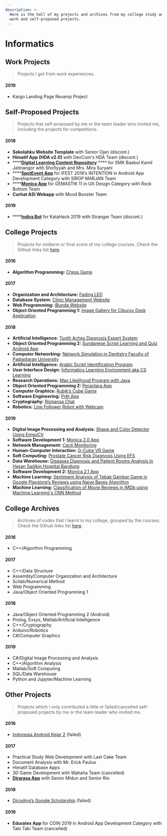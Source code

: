 ```yaml
---
description: >-
  Here is the hall of my projects and archives from my college study and also my
  work and self-proposed projects.
---
```


# Informatics

## Work Projects

> Projects I got from work experiences.

#### 2019

* Kargo Landing Page Revamp Project

## Self-Proposed Projects

> Projects that self-proposed by me or the team leader who invited me, including the projects for competitions.

#### 2018

* **Sekolahku Website Template** with Senior Ojan (discont.)
* **Himatif App (HDA v2.0)** with DevCom's HDA Team (discont.)
* ****[**Digital Learning Content Repository**](../../2018/07/presenting-an-e-learning-website-to-a-school.md) **** for SMK Baabul Kamil Jatinangor with Shofiyyah and Mrs. Mira Suryani
* ****[**SpotEvent App**](../../2018/09/its-not-the-end-of-spotevent.md) for IFEST 2018’s INTENTION in Android App Development Category with SIROP MARJAN Team
* ****[**Monica App**](../../2018/11/gemastik-11.md) for GEMASTIK 11 in UX Design Category with Rock Bottom Team
* **Curhat ASI Webapp** with Mood Booster Team

#### 2019

* ****[**Indira Bot**](../../2019/10/strange-team-for-katahack.md) for KataHack 2019 with Stranger Team (discont.)

## College Projects

> Projects for midterm or final score of my college courses. Check the Github links list [here](https://gist.github.com/944406d0d878f80c8693848c0e0fdba0).

#### 2016

* **Algorithm Programming:** [Chess Game](../../2017/02/chess-c++-project.md)

#### 2017

* **Organization and Architecture:** [Fading LED](../../2017/04/fading-led-project.md)
* **Database System:** [Clinic Management Website](../../2017/06/clinic-management-database-system-project.md)
* **Web Programming:** [iBunda Website](../../2017/12/ibunda-web-programming-project.md)
* **Object Oriented Programming 1:** [Image Gallery for Ciburuy Desk Application](../../2017/12/image-gallery-for-ciburuy-desk-application.md)

#### 2018

* **Artificial Intelligence:** [Tooth Aches Diagnosis Expert System](../../2018/04/tooth-aches-diagnosis-expert-system.md)
* **Object Oriented Programming 2:** [Sundanese Script Learning and Quiz Android App](../../2018/05/sundanese-script-learning-and-quiz-android-app.md)
* **Computer Networking:** [Network Simulation in Dentistry Faculty of Padjadjaran University](../../2018/05/network-simulation-in-dentistry-faculty-of-padjadjaran-university.md)
* **Artificial Intelligence:** [Arabic Script Identification Program](../../2018/05/arabic-script-identification-program-with-matlab.md)
* **User Interface Design:** [Informatics Learning Environment aka CS Learning](../../2018/06/user-interface-design-project.md)
* **Research Operations:** [Max Likelihood Program with Java](../../2018/06/max-likelihood-in-java.md)
* **Object Oriented Programming 2:** [Perantara App](../../2018/07/an-android-app-about-breast-cancer-education.md)
* **Computer Graphics:** [Rubik’s Cube Game](../../2018/11/rubiks-cube-using-c.md)
* **Software Engineering:** [Prêt App](../../2018/12/not-for-farting-app.md)
* **Cryptography:** [Romansa Chat](../../2018/12/romansa-chat.md)
* **Robotics:** [Line Follower Robot with Webcam](../../2018/12/line-follower-robot-with-webcam.md)

#### 2019

* **Digital Image Processing and Analysis:** [Shape and Color Detector Using EmguCV](../../2019/06/shape-and-color-detector-using-emgucv.md)
* **Software Development 1:** [Monica 2.0 App](../../2019/06/monica-2.0.md)
* **Network Management:** [Cacti Monitoring](../../2019/06/cacti-monitoring.md)
* **Human-Computer Interaction:** [G-Cube VR Game](../../2019/06/g-cube.md)
* **Soft Computing:** [Prostate Cancer Risk Diagnosis Using EFS](../../2019/06/prostate-cancer-risk-diagnosis-using-evolving-fuzzy-systems.md)
* **Data Warehouse:** [Diseases Diagnosis and Patient Rooms Analysis in Hasan Sadikin Hospital Bandung](../../2019/06/diseases-diagnosis-and-patient-rooms-analysis-in-hasan-sadikin-hospital-bandung.md)
* **Software Development 2:** [Monica 2.1 App](../../2019/12/monica-2.1.md)
* **Machine Learning:** [Sentiment Analysis of Tebak Gambar Game in Google Playstore’s Reviews using Naive Bayes Algorithm](../../2019/12/sentiment-analysis-of-tebak-gambar-games-reviews.md)
* **Machine Learning:** [Classification of Movie Reviews in IMDb using Machine Learning's CNN Method](../../2019/12/classification-of-movie-reviews-in-imdb.md)

## College Archives

> Archives of codes that I learnt in my college, grouped by the courses. Check the Github links list [here](https://gist.github.com/944406d0d878f80c8693848c0e0fdba0).

#### 2016

* C++/Algorithm Programming

#### 2017

* C++/Data Structure
* Assembly/Computer Organization and Architecture
* Scilab/Numerical Method
* Web Programming
* Java/Object Oriented Programming 1

#### 2018

* Java/Object Oriented Programming 2 (Android)
* Prolog, Exsys, Matlab/Artificial Intelligence
* C++/Cryptography
* Arduino/Robotics
* C#/Computer Graphics

#### 2019

* C#/Digital Image Processing and Analysis
* C++/Algorithm Analysis
* Matlab/Soft Computing
* SQL/Data Warehouse
* Python and Jupyter/Machine Learning

## Other Projects

> Projects which I only contributed a little or failed/cancelled self-proposed projects by me or the team leader who invited me.

#### 2016

* [Indonesia Android Kejar 2](../../2016/11/indonesia-android-kejar-2.md) (failed)

#### 2017

* Practical Study Web Development with Last Cake Team
* Document Analysis with Mr. Erick Paulus
* Himatif Database Apps
* 3D Game Development with Wahaha Team (cancelled)
* [**Dirarasa App**](../../2017/12/dirarasa-project.md) with Senior Midun and Senior Rio

#### 2018

* [Dicoding’s Google Scholarship](../../2018/12/too-bad-for-dicoding.md) (failed)

#### 2019

* **Eduratex App** for COIN 2019 in Android App Development Category with Taki Taki Team (cancelled)

